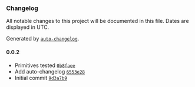 ### Changelog

All notable changes to this project will be documented in this file. Dates are displayed in UTC.

Generated by [`auto-changelog`](https://github.com/CookPete/auto-changelog).

#### 0.0.2

- Primitives tested [`0b8faee`](https://github.com/adhisimon/node-indonesia-subdivision-area/commit/0b8faee478a6ccf2b4a0320559ef9ba34a2167bb)
- Add auto-changelog [`6553e28`](https://github.com/adhisimon/node-indonesia-subdivision-area/commit/6553e28cd2b9cf57897acd4d4121925eb2dd6b25)
- Initial commit [`9d3a7b9`](https://github.com/adhisimon/node-indonesia-subdivision-area/commit/9d3a7b91555e95999ebe1680bfd7f93347dc2ea6)
